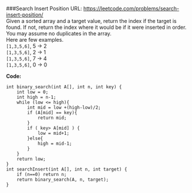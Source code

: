 ###Search Insert Position
URL: https://leetcode.com/problems/search-insert-position/</br>
Given a sorted array and a target value, return the index if the target is found. If not, return the index where it would be if it were inserted in order.</br>
You may assume no duplicates in the array.</br>
Here are few examples.</br>
`[1,3,5,6]`, 5 → 2</br>
`[1,3,5,6]`, 2 → 1</br>
`[1,3,5,6]`, 7 → 4</br>
`[1,3,5,6]`, 0 → 0

__Code:__

	int binary_search(int A[], int n, int key) {
	    int low = 0;
	    int high = n-1;
	    while (low <= high){
	        int mid = low +(high-low)/2;
	        if (A[mid] == key){
	            return mid;
	        }
	        if ( key> A[mid] ) {
	            low = mid+1;
	        }else{
	            high = mid-1;
	        }
	    }
	    return low;
	}
	int searchInsert(int A[], int n, int target) {
	    if (n==0) return n;
	    return binary_search(A, n, target);
	}
